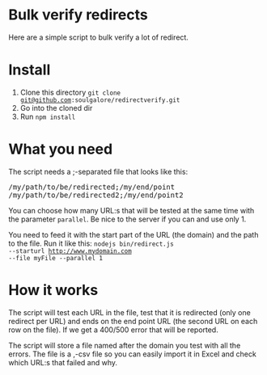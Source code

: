 Bulk verify redirects
=============
Here are a simple script to bulk verify a lot of redirect.

Install
=============
1. Clone this directory <code>git clone git@github.com:soulgalore/redirectverify.git</code>
2. Go into the cloned dir
3. Run <code>npm install</code>

What you need
=============
The script needs a ;-separated file that looks like this:
<pre>
/my/path/to/be/redirected;/my/end/point
/my/path/to/be/redirected2;/my/end/point2
</pre>

You can choose how many URL:s that will be tested at the same time with the parameter <code>parallel</code>. Be nice to the server if you can and use only 1.

You need to feed it with the start part of the URL (the domain) and the path to the file.
Run it like this:
<code>nodejs bin/redirect.js --starturl http://www.mydomain.com --file myFile --parallel 1</code>

How it works
=============
The script will test each URL in the file, test that it is redirected (only one redirect per URL) and ends on the end point URL (the second URL on each row on the file). If we get a 400/500 error that will be reported.

The script will store a file named after the domain you test with all the errors. The file is a ,-csv file so you can easily import it in Excel and check which URL:s that failed and why.



